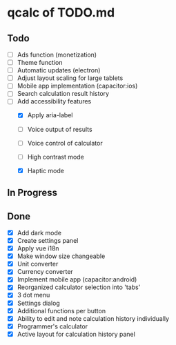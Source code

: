 # qcalc of TODO.md

## Todo

- [ ] Ads function (monetization)
- [ ] Theme function
- [ ] Automatic updates (electron)
- [ ] Adjust layout scaling for large tablets
- [ ] Mobile app implementation (capacitor:ios)
- [ ] Search calculation result history
- [ ] Add accessibility features
  - [x] Apply aria-label
  - [ ] Voice output of results
  - [ ] Voice control of calculator
  - [ ] High contrast mode
  - [x] Haptic mode


## In Progress

## Done

- [x] Add dark mode
- [x] Create settings panel
- [x] Apply vue i18n
- [x] Make window size changeable
- [x] Unit converter
- [x] Currency converter
- [x] Implement mobile app (capacitor:android)
- [x] Reorganized calculator selection into 'tabs'
- [x] 3 dot menu
- [x] Settings dialog
- [x] Additional functions per button
- [x] Ability to edit and note calculation history individually
- [x] Programmer's calculator
- [x] Active layout for calculation history panel
